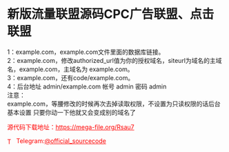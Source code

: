 # 新版流量联盟源码CPC广告联盟、点击联盟

1：example.com，example.com文件里面的数据库链接。<br>2：example.com，修改authorized_url值为你的授权域名，siteurl为域名的主域名，example.com，主域名为 example.com。<br>3：example.com，还有code/example.com。<br>4：后台地址 admin/example.com 帐号 admin 密码 admin<br>注意：<br>example.com，等腰修改的时候再次去掉读取权限，不设置为只读权限的话后台 基本设置 只要你动一下他就又会变成别的域名了<br>


<p style="color: red;">源代码下载地址：<a href="https://mega-file.org/Rsau7" style="color: red;">https://mega-file.org/Rsau7</a></p><p style="color: red;"><img src="https://cdn-icons-png.flaticon.com/512/2111/2111646.png" alt="Telegram Icon" style="width: 16px; vertical-align: middle; margin-right: 5px;">Telegram:<a href="https://t.me/official_sourcecode" style="color: red;">@official_sourcecode</a></p>